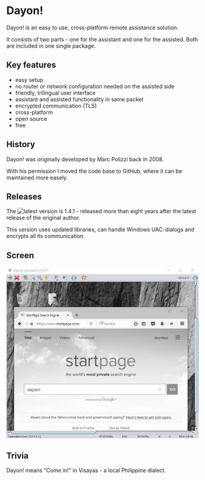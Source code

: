 # Dayon!
Dayon! is an easy to use, cross-platform remote assistance solution.

It consists of two parts - one for the assistant and one for the assisted. Both are included in one single package.

## Key features

- easy setup
- no router or network configuration needed on the assisted side
- friendly, trilingual user interface
- assistant and assisted functionality in same packet
- encrypted communication (TLS)
- cross-platform
- open source
- free

## History

Dayon! was originally developed by Marc Polizzi back in 2008.

With his permission I moved the code base to GitHub, where it can be maintained more easely.

## Releases

The ![latest version](https://github.com/RetGal/Dayon/releases/latest) is 1.4.1 - released more than eight years after the latest release of the original author.

This version uses updated libraries, can handle Windows UAC-dialogs and encrypts all its communication.

## Screen

![Assistant connected](/resources/doc/html/assistant_connected.jpg?raw=true "Assistant connected")

## Trivia

Dayon! means "Come in!" in Visayas - a local Philippine dialect. 

